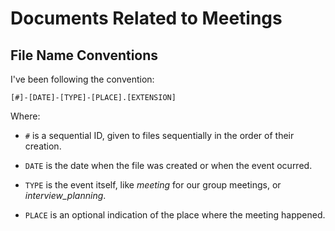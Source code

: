 Documents Related to Meetings
===

File Name Conventions
---

I've been following the convention:

```
[#]-[DATE]-[TYPE]-[PLACE].[EXTENSION]
```

Where:

- `#` is a sequential ID, given to files sequentially in the order of their creation.

- `DATE` is the date when the file was created or when the event ocurred.

- `TYPE` is the event itself, like *meeting* for our group meetings, or *interview_planning*.

- `PLACE` is an optional indication of the place where the meeting happened.
